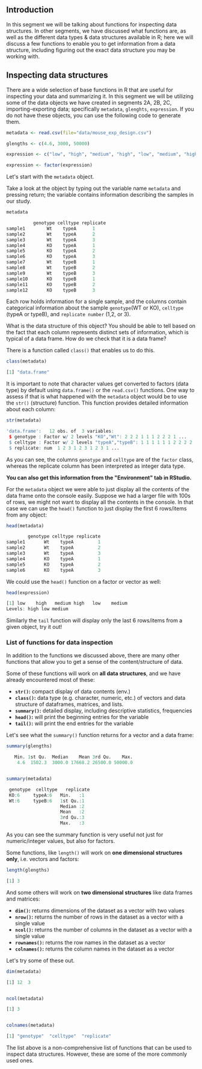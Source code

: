 ## Introduction

In this segment we will be talking about functions for inspecting data structures. In other segments, we have discussed what functions are, as well as the different data types & data structures available in R; here we will discuss a few functions to enable you to get information from a data structure, including figuring out the exact data structure you may be working with.

## Inspecting data structures

There are a wide selection of base functions in R that are useful for inspecting your data and summarizing it. In this segment we will be utilizing some of the data objects we have created in segments 2A, 2B, 2C, importing-exporting data; specifically `metadata`, `glenghts`, `expression`. If you do not have these objects, you can use the following code to generate them.

```r
metadata <- read.csv(file="data/mouse_exp_design.csv")

glengths <- c(4.6, 3000, 50000)

expression <- c("low", "high", "medium", "high", "low", "medium", "high")

expression <- factor(expression)
```

Let's start with the `metadata` object.

Take a look at the object by typing out the variable name `metadata` and pressing return; the variable contains information describing the samples in our study. 

```r
metadata

          genotype celltype replicate
sample1        Wt    typeA		1
sample2        Wt    typeA		2
sample3        Wt    typeA		3
sample4        KO    typeA		1
sample5        KO    typeA		2
sample6        KO    typeA		3
sample7        Wt    typeB		1
sample8        Wt    typeB		2
sample9        Wt    typeB		3
sample10       KO    typeB		1
sample11       KO    typeB		2
sample12       KO    typeB		3

```
Each row holds information for a single sample, and the columns contain categorical information about the sample `genotype`(WT or KO), `celltype` (typeA or typeB), and `replicate number` (1,2, or 3).

What is the data structure of this object? You should be able to tell based on the fact that each column represents distinct sets of information, which is typical of a data frame. How do we check that it is a data frame?

There is a function called `class()` that enables us to do this.

```r
class(metadata)

[1] "data.frame"
```

It is important to note that character values get converted to factors (data type) by default using `data.frame()` or the `read.csv()` functions. One way to assess if that is what happened with the `metadata` object would be to use the `str()` (structure) function. This function provides detailed information about each column:


```r
str(metadata)

'data.frame':	12 obs. of  3 variables:
 $ genotype : Factor w/ 2 levels "KO","Wt": 2 2 2 1 1 1 2 2 2 1 ...
 $ celltype : Factor w/ 2 levels "typeA","typeB": 1 1 1 1 1 1 2 2 2 2 ...
 $ replicate: num  1 2 3 1 2 3 1 2 3 1 ...
```

As you can see, the columns `genotype` and `celltype` are of the `factor` class, whereas the replicate column has been interpreted as integer data type.

__You can also get this information from the "Environment" tab in RStudio.__

For the `metadata` object we were able to just display all the contents of the data frame onto the console easily. Suppose we had a larger file with 100s of rows, we might not want to display all the contents in the console. In that case we can use the `head()` function to just display the first 6 rows/items from any object:

```r
head(metadata)

        genotype celltype replicate
sample1       Wt    typeA         1
sample2       Wt    typeA         2
sample3       Wt    typeA         3
sample4       KO    typeA         1
sample5       KO    typeA         2
sample6       KO    typeA         3
```

We could use the `head()` function on a factor or vector as well:

```r
head(expression)

[1] low    high   medium high   low    medium
Levels: high low medium
```

Similarly the `tail` function will display only the last 6 rows/items from a given object, try it out!


### List of functions for data inspection

In addition to the functions we discussed above, there are many other functions that allow you to get a sense of the content/structure of data. 

Some of these functions will work on **all data structures**, and we have already encountered most of these:
- **`str()`:** compact display of data contents (env.)
- **`class()`:** data type (e.g. character, numeric, etc.) of vectors and data structure of dataframes, matrices, and lists.
- **`summary()`:** detailed display, including descriptive statistics, frequencies
- **`head()`:** will print the beginning entries for the variable
- **`tail()`:** will print the end entries for the variable

Let's see what the `summary()` function returns for a vector and a data frame:

```r
summary(glengths)

   Min. 1st Qu.  Median    Mean 3rd Qu.    Max. 
    4.6  1502.3  3000.0 17668.2 26500.0 50000.0 


summary(metadata)

 genotype  celltype   replicate
 KO:6     typeA:6   Min.   :1  
 Wt:6     typeB:6   1st Qu.:1  
                    Median :2  
                    Mean   :2  
                    3rd Qu.:3  
                    Max.   :3  
```

As you can see the summary function is very useful not just for numeric/integer values, but also for factors.

Some functions, like `length()` will work on **one dimensional structures only**, i.e. vectors and factors:

```r
length(glengths)

[1] 3
```

And some others will work on **two dimensional structures** like data frames and matrices:

- **`dim()`:** returns dimensions of the dataset as a vector with two values
- **`nrow()`:** returns the number of rows in the dataset as a vector with a single value
- **`ncol()`:** returns the number of columns in the dataset as a vector with a single value
- **`rownames()`:** returns the row names in the dataset as a vector
- **`colnames()`:** returns the column names in the dataset as a vector

Let's try some of these out.

```r
dim(metadata)

[1] 12  3


ncol(metadata)

[1] 3


colnames(metadata)

[1] "genotype"  "celltype"  "replicate"
```

The list above is a non-comprehensive list of functions that can be used to inspect data structures. However, these are some of the more commonly used ones.
